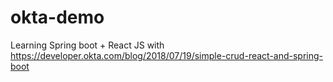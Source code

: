 # okta-demo
Learning Spring boot + React JS with https://developer.okta.com/blog/2018/07/19/simple-crud-react-and-spring-boot
